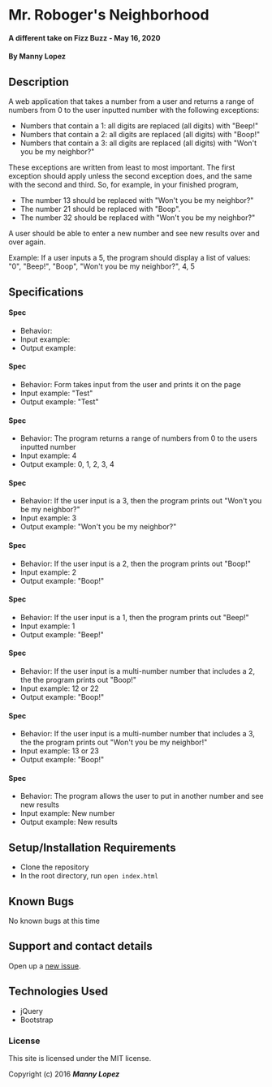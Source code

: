 # Mr. Roboger's Neighborhood

#### A different take on Fizz Buzz - May 16, 2020

#### By Manny Lopez

## Description

A web application that takes a number from a user and returns a range of numbers from 0 to the user inputted number with the following exceptions:

- Numbers that contain a 1: all digits are replaced (all digits) with "Beep!"
- Numbers that contain a 2: all digits are replaced (all digits) with "Boop!"
- Numbers that contain a 3: all digits are replaced (all digits) with "Won't you be my neighbor?"

These exceptions are written from least to most important. The first exception should apply unless the second exception does, and the same with the second and third. So, for example, in your finished program,

- The number 13 should be replaced with "Won't you be my neighbor?"
- The number 21 should be replaced with "Boop".
- The number 32 should be replaced with "Won't you be my neighbor?"

A user should be able to enter a new number and see new results over and over again.

Example: If a user inputs a 5, the program should display a list of values: "0", "Beep!", "Boop", "Won't you be my neighbor?", 4, 5

## Specifications

#### Spec 
* Behavior: 
* Input example: 
* Output example: 

#### Spec 
* Behavior: Form takes input from the user and prints it on the page
* Input example: "Test"
* Output example: "Test"

#### Spec 
* Behavior: The program returns a range of numbers from 0 to the users inputted number
* Input example: 4
* Output example: 0, 1, 2, 3, 4

#### Spec 
* Behavior: If the user input is a 3, then the program prints out "Won't you be my neighbor?"
* Input example: 3
* Output example: "Won't you be my neighbor?"

#### Spec 
* Behavior: If the user input is a 2, then the program prints out "Boop!"
* Input example: 2
* Output example: "Boop!"

#### Spec 
* Behavior: If the user input is a 1, then the program prints out "Beep!"
* Input example: 1
* Output example: "Beep!"

#### Spec 
* Behavior: If the user input is a multi-number number that includes a 2, the the program prints out "Boop!"
* Input example: 12 or 22
* Output example: "Boop!"

#### Spec 
* Behavior: If the user input is a multi-number number that includes a 3, the the program prints out "Won't you be my neighbor!"
* Input example: 13 or 23
* Output example: "Boop!"

#### Spec 
* Behavior: The program allows the user to put in another number and see new results
* Input example: New number
* Output example: New results

## Setup/Installation Requirements

* Clone the repository
* In the root directory, run `open index.html`

## Known Bugs

No known bugs at this time

## Support and contact details

Open up a [new issue](https://github.com/mannylopez/mr-rogers/issues).

## Technologies Used

* jQuery
* Bootstrap

### License

This site is licensed under the MIT license.

Copyright (c) 2016 **_Manny Lopez_**